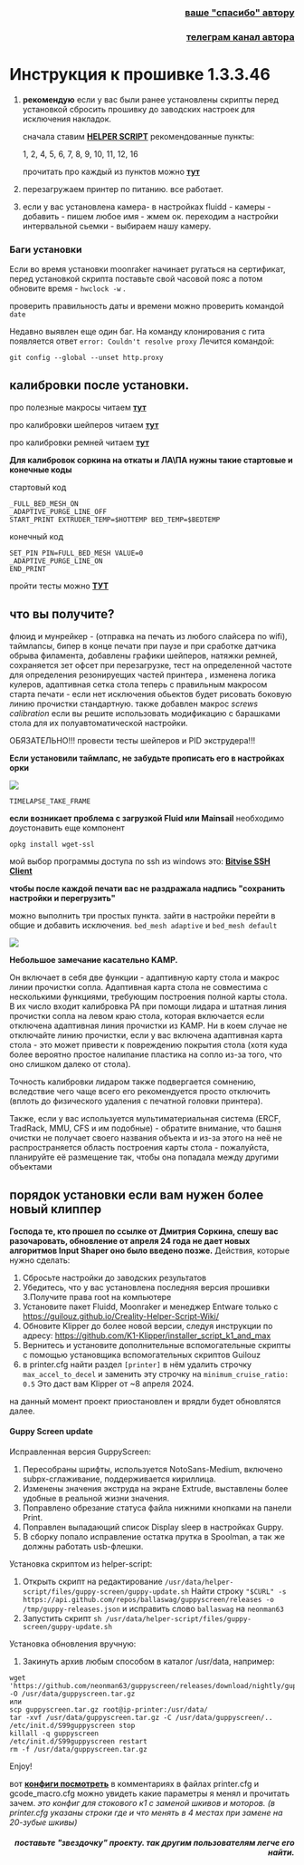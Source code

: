 <h3 align="right"><a href="https://www.tinkoff.ru/rm/yakovleva.irina203/51ZSr71845" target="_blank">ваше "спасибо" автору</a></h3>
<h3 align="right"><a href="https://t.me/tombraider2006" target="_blank">телеграм канал автора</a></h3>


  <h1>Инструкция к прошивке 1.3.3.46</h1>
 
1. **рекомендую** если у вас были ранее установлены скрипты перед установкой сбросить прошивку до заводских настроек для исключения накладок.

   сначала ставим   [**HELPER SCRIPT**](https://guilouz.github.io/Creality-Helper-Script-Wiki/helper-script/helper-script-installation/) рекомендованные пункты:

      1, 2, 4, 5, 6, 7, 8, 9, 10, 11, 12, 16

      прочитать про каждый из пунктов можно [**тут**](/random/menu.md)

2.  перезагружаем принтер по питанию. все работает. 

3. если у вас установлена камера- в настройках fluidd - камеры - добавить - пишем любое имя - жмем ок. переходим а настройки интервальной сьемки - выбираем нашу камеру. 

<h3>Баги установки</h3>
   
   Если во время установки moonraker начинает ругаться на сертификат,  перед установкой скрипта поставьте свой часовой пояс а потом обновите время - `hwclock -w` .
   
   проверить правильность даты и времени можно проверить командой `date`

   Недавно выявлен еще один баг. На команду клонирования с гита появляется ответ `error: Couldn't resolve proxy` Лечится командой:

   ```
   git config --global --unset http.proxy
   ```

<h2>калибровки после установки.</h2>
 
 про полезные макросы читаем [**тут**](/macros_helpfull/readme.md)

 про калибровки шейперов читаем [**тут**](/shaper/readme.md)

 про калибровки ремней читаем [**тут**](/random/belts/readme.md)

**Для калибровок соркина на откаты и ЛА\ПА нужны такие стартовые и конечные коды**


стартовый код
```
_FULL_BED_MESH_ON
_ADAPTIVE_PURGE_LINE_OFF
START_PRINT EXTRUDER_TEMP=$HOTTEMP BED_TEMP=$BEDTEMP

```

конечный код

```
SET_PIN PIN=FULL_BED_MESH VALUE=0
_ADAPTIVE_PURGE_LINE_ON
END_PRINT

```


пройти тесты можно [**ТУТ**](https://k3d.tech/calibrations/)

<h2>что вы получите?</h2>

  флюид и мунрейкер - (отправка на печать из любого слайсера по wifi), таймлапсы, бипер в конце печати при паузе и при сработке датчика обрыва филамента, добавлены графики шейперов, натяжки ремней, сохраняется зет офсет при перезагрузке, тест на определенной частоте для определения резонируещих частей принтера , изменена логика кулеров, адаптивная сетка стола теперь с правильным макросом старта печати - если нет исключения обьектов будет рисовать боковую линию прочистки стандартную. также добавлен макрос *screws calibration* если вы решите использовать модификацию с барашками стола для их полуавтоматической настройки.  

ОБЯЗАТЕЛЬНО!!! провести тесты  шейперов и  PID экструдера!!!

**Если установили таймлапс, не забудьте прописать его в настройках орки**

![](timelapse.jpg)

```
TIMELAPSE_TAKE_FRAME
```

**если возникает проблема с загрузкой Fluid или Mainsail** необходимо доустонавить еще компонент 

```
opkg install wget-ssl
```


мой выбор программы доступа по ssh  из  windows это: [**Bitvise SSH Client**](https://www.bitvise.com/ssh-client-download)

**чтобы после каждой печати  вас не раздражала надпись "сохранить настройки и перегрузить"**

 можно выполнить три простых пункта. зайти в настройки перейти в общие и добавить исключения. `bed_mesh adaptive` и `bed_mesh default`

![](unsave.jpg)



**Небольшое замечание касательно KAMP.**

Он включает в себя две функции - адаптивную карту стола и макрос линии прочистки сопла.
Адаптивная карта стола не совместима с несколькими функциями, требующим построения полной карты стола.
В их число входит калибровка PA при помощи лидара и штатная линия прочистки сопла на левом краю стола, которая включается если отключена адаптивная линия прочистки из KAMP. Ни в коем случае не отключайте линию прочистки, если у вас включена адаптивная карта стола - это может привести к повреждению покрытия стола (хотя куда более вероятно простое налипание пластика на сопло из-за того, что оно слишком далеко от стола).

Точность калибровки лидаром также подвергается сомнению, вследствие чего чаще всего его рекомендуется просто отключить (вплоть до физического удаления с печатной головки принтера).

Также, если у вас используется мультиматериальная система (ERCF, TradRack, MMU, CFS и им подобные) - обратите внимание, что башня очистки не получает своего названия объекта и из-за этого на неё не распространяется область построения карты стола - пожалуйста, планируйте её размещение так, чтобы она попадала между другими объектами 

  <h2>порядок установки если вам нужен более новый клиппер</h2>

 **Господа те, кто прошел по ссылке от Дмитрия Соркина, спешу вас разочаровать, обновление от апреля 24 года не дает новых алгоритмов Input Shaper оно было введено позже.**
  Действия, которые нужно сделать:

1. Сбросьте настройки до заводских результатов
2. Убедитесь, что у вас установлена ​​последняя версия прошивки
3.Получите права root на компьютере
4. Установите пакет Fluidd, Moonraker и менеджер Entware только с https://guilouz.github.io/Creality-Helper-Script-Wiki/
5. Обновите Klipper до более новой версии, следуя инструкции по адресу: https://github.com/K1-Klipper/installer_script_k1_and_max
6. Вернитесь и установите дополнительные вспомогательные скрипты с помощью установщика вспомогательных скриптов Guilouz
7. в printer.cfg найти раздел `[printer]` в нём удалить строчку  `max_accel_to_decel` и заменить эту строчку на `minimum_cruise_ratio: 0.5`
Это даст вам Klipper от ~8 апреля 2024.

на данный момент проект приостановлен и врядли будет обновлятся далее. 


<h4>Guppy Screen update</h4>

Исправленная версия GuppyScreen:

1. Пересобраны шрифты, используется NotoSans-Medium, включено subpx-сглаживание, поддерживается кириллица.
2. Изменены значения экструда на экране Extrude, выставлены более удобные в реальной жизни значения.
3. Поправлено обрезание статуса файла нижними кнопками на панели Print.
4. Поправлен выпадающий список Display sleep в настройках Guppy.
5. В сборку попало исправление остатка прутка в Spoolman, а так же должны работать usb-флешки.

Установка скриптом из helper-script:

1. Открыть скрипт на редактирование `/usr/data/helper-script/files/guppy-screen/guppy-update.sh`
Найти строку `"$CURL" -s https://api.github.com/repos/ballaswag/guppyscreen/releases -o /tmp/guppy-releases.json` и исправить слово `ballaswag` на `neonman63`
2. Запустить скрипт `sh /usr/data/helper-script/files/guppy-screen/guppy-update.sh`

Установка обновления вручную:

1. Закинуть архив любым способом в каталог /usr/data, например:
```
wget 'https://github.com/neonman63/guppyscreen/releases/download/nightly/guppyscreen.tar.gz' -O /usr/data/guppyscreen.tar.gz
или
scp guppyscreen.tar.gz root@ip-printer:/usr/data/
tar -xvf /usr/data/guppyscreen.tar.gz -C /usr/data/guppyscreen/..
/etc/init.d/S99guppyscreen stop
killall -q guppyscreen
/etc/init.d/S99guppyscreen restart
rm -f /usr/data/guppyscreen.tar.gz
```
Enjoy!



 вот  [**конфиги посмотреть**](/version_config/1_3_3_36/) в комментариях в файлах printer.cfg и gcode_macro.cfg можно увидеть какие параметры я менял и прочитать зачем.
   *это конфиг для стокового к1 с заменой шкивов и моторов. (в printer.cfg указаны строки где и что менять в 4 местах при замене на 20-зубые шкивы)*


   <h5 align="right">поставьте "звездочку" проекту. так другим пользователям легче его найти.</h5>
